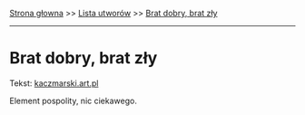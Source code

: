 [Strona głowna](../index.md) >> [Lista utworów](../list.md) >> [Brat dobry, brat zły](82.md)

---

# Brat dobry, brat zły

Tekst: [kaczmarski.art.pl](https://www.kaczmarski.art.pl/tworczosc/wiersze/brat-dobry-brat-zly/)

Element pospolity, nic ciekawego.